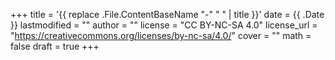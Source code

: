 +++
title = '{{ replace .File.ContentBaseName "-" " " | title }}'
date = {{ .Date }}
lastmodified = ""
author = ""
license = "CC BY-NC-SA 4.0"
license_url = "https://creativecommons.org/licenses/by-nc-sa/4.0/"
cover = ""
math = false
draft = true
+++